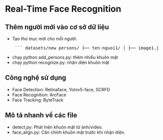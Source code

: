# Real-Time Face Recognition

## Thêm người mới vào cơ sở dữ liệu

- Tạo thư mục mới cho mỗi người:
  <pre> ``` datasets/new_persons/ ├── ten-nguoi1/ │ ├── image1.jpg │ └── image2.jpg └── ten-nguoi2/ ├── image1.jpg └── image2.jpg ``` </pre>
- chạy python add_persons.py: thêm nhiều khuôn mặt
- chạy python recognize.py: nhận diện khuôn mặt

## Công nghệ sử dụng

- Face Detection: Retinaface, Yolov5-face, SCRFD
- Face Recognition: ArcFace
- Face Tracking: ByteTrack

## Mô tả nhanh về các file

- detect.py: Phát hiện khuôn mặt từ ảnh/video.
- face_align.py: Căn chỉnh khuôn mặt trước khi nhận diện.
